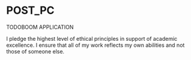 # POST_PC

TODOBOOM APPLICATION

I pledge the highest level of ethical principles in support of academic excellence.  I ensure that all of my work reflects my own abilities and not those of someone else.
